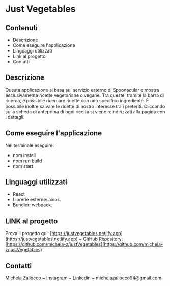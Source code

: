 # Just Vegetables

## Contenuti
* Descrizione
* Come eseguire l'applicazione
* Linguaggi utilizzati
* Link al progetto
* Contatti


## Descrizione
Questa applicazione si basa sul servizio esterno di Spoonacular e mostra esclusivamente ricette vegetariane o vegane.
Tra queste, tramite la barra di ricerca, è possibile ricercare ricette con uno specifico ingrediente.
È possibile inoltre salvare le ricette di nostro interesse tra i preferiti.
Cliccando sulla scheda di anteprima di ogni ricetta si viene reindirizzati alla pagina con i dettagli.


## Come eseguire l'applicazione
Nel terminale eseguire:
- npm install
- npm run build
- npm start


## Linguaggi utilizzati
- React
- Librerie esterne: axios.
- Bundler: webpack.

## LINK al progetto
 Prova il progetto qui: [https://justvegetables.netlify.app](https://justvegetables.netlify.app)
   ~   GitHub Repository: [https://github.com/michela-z/justVegetables](https://github.com/michela-z/justVegetables) 


## Contatti
Michela Zallocco ~ [Instagram](https://www.instagram.com/michelazallocco/) ~ [Linkedin](https://www.linkedin.com/in/michela-zallocco-a30b531a1/) ~ michelazallocco94@gmail.com
